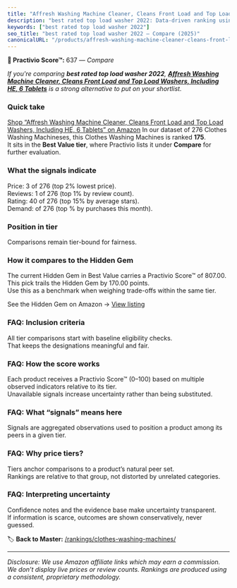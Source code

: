 ```yaml
---
title: "Affresh Washing Machine Cleaner, Cleans Front Load and Top Load Washers, Including HE, 6 Tablets"
description: "best rated top load washer 2022: Data-driven ranking using the Practivio Score™. Positioned by quality, value, demand, findability, momentum."
keywords: ["best rated top load washer 2022"]
seo_title: "best rated top load washer 2022 — Compare (2025)"
canonicalURL: "/products/affresh-washing-machine-cleaner-cleans-front-load-and-top-load-washers-including-he-6-tablets-B00C91Q86I/"
---
```


**🛒 Practivio Score™:** 637 — _Compare_


*If you're comparing **best rated top load washer 2022**, **[Affresh Washing Machine Cleaner, Cleans Front Load and Top Load Washers, Including HE, 6 Tablets](https://www.amazon.com/dp/B00C91Q86I?tag=practivio-20)** is a strong alternative to put on your shortlist.*
### Quick take
[Shop “Affresh Washing Machine Cleaner, Cleans Front Load and Top Load Washers, Including HE, 6 Tablets” on Amazon](https://www.amazon.com/dp/B00C91Q86I?tag=practivio-20)
In our dataset of 276 Clothes Washing Machineses, this Clothes Washing Machines is ranked **175**.  
It sits in the **Best Value tier**, where Practivio lists it under **Compare** for further evaluation.

### What the signals indicate
Price: 3 of 276 (top 2% lowest price).  
Reviews: 1 of 276 (top 1% by review count).  
Rating: 40 of 276 (top 15% by average stars).  
Demand:  of 276 (top % by purchases this month).

### Position in tier
Comparisons remain tier-bound for fairness.

### How it compares to the Hidden Gem
The current Hidden Gem in Best Value carries a Practivio Score™ of 807.00.  
This pick trails the Hidden Gem by 170.00 points.  
Use this as a benchmark when weighing trade-offs within the same tier.  

See the Hidden Gem on Amazon → [View listing](https://www.amazon.com/dp/B01N68XF0O?tag=practivio-20)

### FAQ: Inclusion criteria
All tier comparisons start with baseline eligibility checks.  
That keeps the designations meaningful and fair.

### FAQ: How the score works
Each product receives a Practivio Score™ (0–100) based on multiple observed indicators relative to its tier.  
Unavailable signals increase uncertainty rather than being substituted.

### FAQ: What “signals” means here
Signals are aggregated observations used to position a product among its peers in a given tier.

### FAQ: Why price tiers?
Tiers anchor comparisons to a product’s natural peer set.  
Rankings are relative to that group, not distorted by unrelated categories.

### FAQ: Interpreting uncertainty
Confidence notes and the evidence base make uncertainty transparent.  
If information is scarce, outcomes are shown conservatively, never guessed.

<!-- Missing template for Compare/CompareWithinPriceClass -->


🏷️ **Back to Master:** [/rankings/clothes-washing-machines/](/rankings/clothes-washing-machines/)

---
_Disclosure: We use Amazon affiliate links which may earn a commission. We don’t display live prices or review counts. Rankings are produced using a consistent, proprietary methodology._
